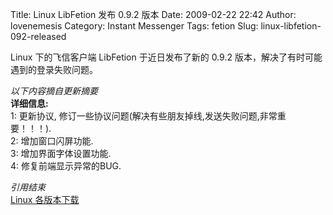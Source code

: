 Title: Linux LibFetion 发布 0.9.2 版本
Date: 2009-02-22 22:42
Author: lovenemesis
Category: Instant Messenger
Tags: fetion
Slug: linux-libfetion-092-released

Linux 下的飞信客户端 LibFetion 于近日发布了新的 0.9.2
版本，解决了有时可能遇到的登录失败问题。

*以下内容摘自更新摘要*  
**详细信息:**  
1: 更新协议,
修订一些协议问题(解决有些朋友掉线,发送失败问题,非常重要！！！).  
2: 增加窗口闪屏功能.  
3: 增加界面字体设置功能.  
4: 修复前端显示异常的BUG.

*引用结束*  
[Linux 各版本下载](http://www.libfetion.cn/Linux_demoapp_download.html)
